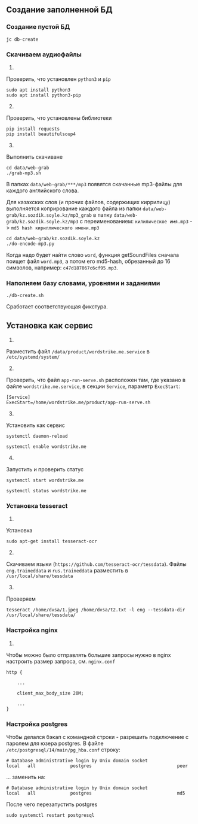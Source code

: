 ## Создание заполненной БД

### Создание пустой БД

``` shell
jc db-create
```

### Скачиваем аудиофайлы

1.

Проверить, что установлен `python3` и `pip`

```
sudo apt install python3
sudo apt install python3-pip
```

2.

Проверить, что установлены библиотеки

```
pip install requests
pip install beautifulsoup4
```

3.

Выполнить скачиване

```
cd data/web-grab
./grab-mp3.sh
```

В папках `data/web-grab/***/mp3` появятся скачанные mp3-файлы для каждого английского
слова.

Для казахских слов (и прочих файлов, содержищих киррилицу) выполняется коприрование
каждого файла из папки `data/web-grab/kz.sozdik.soyle.kz/mp3_grab`
в папку `data/web-grab/kz.sozdik.soyle.kz/mp3` с переименованием:
`килилическое имя.mp3` -> `md5 hash кириллического имени.mp3`

```
cd data/web-grab/kz.sozdik.soyle.kz
./do-encode-mp3.py
```

Когда надо будет найти слово `word`, функция getSoundFiles сначала поищет файл `word.mp3`,
а потом его md5-hash, обрезанный до 16 символов, например: `c47d187067c6cf95.mp3`.

### Наполняем базу словами, уровнями и заданиями

```shell
./db-create.sh 
```

Сработает соответствующая фикстура.

## Установка как сервис

1.

Разместить файл `/data/product/wordstrike.me.service` в `/etc/systemd/system/`

2.

Проверить, что файл `app-run-serve.sh` расположен там, где указано в
файле `wordstrike.me.service`, в секции `Service`, параметр `ExecStart`:

```
[Service]
ExecStart=/home/wordstrike.me/product/app-run-serve.sh
```

3.

Установить как сервис

```
systemctl daemon-reload

systemctl enable wordstrike.me
```

4.

Запустить и проверить статус

```
systemctl start wordstrike.me

systemctl status wordstrike.me
```

### Установка tesseract

1.

Установка

```
sudo apt-get install tesseract-ocr
```

2.

Скачиваем языки (`https://github.com/tesseract-ocr/tessdata`). Файлы `eng.traineddata`
и `rus.traineddata` разместить в `/usr/local/share/tessdata`

3.

Проверяем

```
tesseract /home/dvsa/1.jpeg /home/dvsa/t2.txt -l eng --tessdata-dir /usr/local/share/tessdata/
```

### Настройка nginx

1.

Чтобы можно было отправлять большие запросы нужно в nginx настроить размер запроса,
см. `nginx.conf`

```
http {
    
    ...
    
    client_max_body_size 20M;

    ...
}
```

### Настройка postgres

Чтобы делался бэкап с командной строки - разрешить подключение с паролем для юзера
postgres. В файле `/etc/postgresql/14/main/pg_hba.conf` строку:

```
# Database administrative login by Unix domain socket
local   all             postgres                                peer
```

... заменить на:

```
# Database administrative login by Unix domain socket
local   all             postgres                                md5
```

После чего перезапустить postgres

```
sudo systemctl restart postgresql
```

